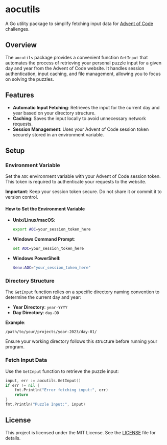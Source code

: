 # aocutils

A Go utility package to simplify fetching input data for [Advent of Code](https://adventofcode.com) challenges.

## Overview

The `aocutils` package provides a convenient function `GetInput` that automates the process of retrieving your personal puzzle input for a given day and year from the Advent of Code website. It handles session authentication, input caching, and file management, allowing you to focus on solving the puzzles.

## Features

- **Automatic Input Fetching**: Retrieves the input for the current day and year based on your directory structure.
- **Caching**: Saves the input locally to avoid unnecessary network requests.
- **Session Management**: Uses your Advent of Code session token securely stored in an environment variable.

## Setup

### Environment Variable

Set the `AOC` environment variable with your Advent of Code session token. This token is required to authenticate your requests to the website.

**Important**: Keep your session token secure. Do not share it or commit it to version control.

#### How to Set the Environment Variable

- **Unix/Linux/macOS**:

  ```bash
  export AOC=your_session_token_here
  ```

- **Windows Command Prompt**:

  ```cmd
  set AOC=your_session_token_here
  ```

- **Windows PowerShell**:

  ```powershell
  $env:AOC="your_session_token_here"
  ```

### Directory Structure

The `GetInput` function relies on a specific directory naming convention to determine the current day and year:

- **Year Directory**: `year-YYYY`
- **Day Directory**: `day-DD`

**Example**:

```
/path/to/your/projects/year-2023/day-01/
```

Ensure your working directory follows this structure before running your program.

### Fetch Input Data

Use the `GetInput` function to retrieve the puzzle input:

```go
input, err := aocutils.GetInput()
if err != nil {
    fmt.Println("Error fetching input:", err)
    return
}
fmt.Println("Puzzle Input:", input)
```

## License

This project is licensed under the MIT License. See the [LICENSE](LICENSE) file for details.
